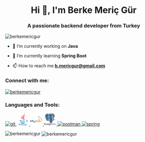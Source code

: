 <h1 align="center">Hi 👋, I'm Berke Meriç Gür</h1>
<h3 align="center">A passionate backend developer from Turkey</h3>

<p align="left"> <img src="https://komarev.com/ghpvc/?username=berkemericgur&label=Profile%20views&color=0e75b6&style=flat" alt="berkemericgur" /> </p>

- 🔭 I’m currently working on **Java**

- 🌱 I’m currently learning **Spring Boot**

- 📫 How to reach me **b.mericgur@gmail.com**

<h3 align="left">Connect with me:</h3>
<p align="left">
<a href="https://linkedin.com/in/berkemericgur" target="blank"><img align="center" src="https://raw.githubusercontent.com/rahuldkjain/github-profile-readme-generator/master/src/images/icons/Social/linked-in-alt.svg" alt="berkemericgur" height="30" width="40" /></a>
</p>

<h3 align="left">Languages and Tools:</h3>
<p align="left"> <a href="https://git-scm.com/" target="_blank" rel="noreferrer"> <img src="https://www.vectorlogo.zone/logos/git-scm/git-scm-icon.svg" alt="git" width="40" height="40"/> </a> <a href="https://www.java.com" target="_blank" rel="noreferrer"> <img src="https://raw.githubusercontent.com/devicons/devicon/master/icons/java/java-original.svg" alt="java" width="40" height="40"/> </a> <a href="https://www.mysql.com/" target="_blank" rel="noreferrer"> <img src="https://raw.githubusercontent.com/devicons/devicon/master/icons/mysql/mysql-original-wordmark.svg" alt="mysql" width="40" height="40"/> </a> <a href="https://www.postgresql.org" target="_blank" rel="noreferrer"> <img src="https://raw.githubusercontent.com/devicons/devicon/master/icons/postgresql/postgresql-original-wordmark.svg" alt="postgresql" width="40" height="40"/> </a> <a href="https://postman.com" target="_blank" rel="noreferrer"> <img src="https://www.vectorlogo.zone/logos/getpostman/getpostman-icon.svg" alt="postman" width="40" height="40"/> </a> <a href="https://spring.io/" target="_blank" rel="noreferrer"> <img src="https://www.vectorlogo.zone/logos/springio/springio-icon.svg" alt="spring" width="40" height="40"/> </a> </p>

<p><img align="left" src="https://github-readme-stats.vercel.app/api/top-langs?username=berkemericgur&show_icons=true&locale=en&layout=compact" alt="berkemericgur" /></p>

<p>&nbsp;<img align="center" src="https://github-readme-stats.vercel.app/api?username=berkemericgur&show_icons=true&locale=en" alt="berkemericgur" /></p>
